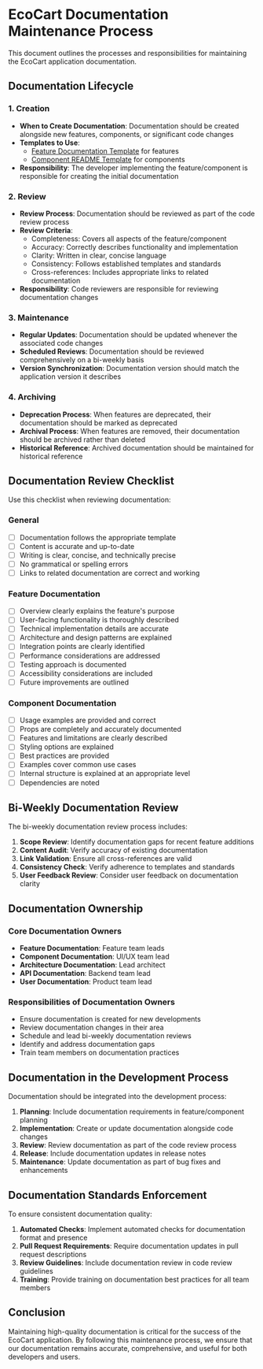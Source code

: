 # EcoCart Documentation Maintenance Process

This document outlines the processes and responsibilities for maintaining the EcoCart application documentation.

## Documentation Lifecycle

### 1. Creation
- **When to Create Documentation**: Documentation should be created alongside new features, components, or significant code changes
- **Templates to Use**: 
  - [Feature Documentation Template](./templates/feature-documentation-template.md) for features
  - [Component README Template](./templates/component-readme-template.md) for components
- **Responsibility**: The developer implementing the feature/component is responsible for creating the initial documentation

### 2. Review
- **Review Process**: Documentation should be reviewed as part of the code review process
- **Review Criteria**:
  - Completeness: Covers all aspects of the feature/component
  - Accuracy: Correctly describes functionality and implementation
  - Clarity: Written in clear, concise language
  - Consistency: Follows established templates and standards
  - Cross-references: Includes appropriate links to related documentation
- **Responsibility**: Code reviewers are responsible for reviewing documentation changes

### 3. Maintenance
- **Regular Updates**: Documentation should be updated whenever the associated code changes
- **Scheduled Reviews**: Documentation should be reviewed comprehensively on a bi-weekly basis
- **Version Synchronization**: Documentation version should match the application version it describes

### 4. Archiving
- **Deprecation Process**: When features are deprecated, their documentation should be marked as deprecated
- **Archival Process**: When features are removed, their documentation should be archived rather than deleted
- **Historical Reference**: Archived documentation should be maintained for historical reference

## Documentation Review Checklist

Use this checklist when reviewing documentation:

### General
- [ ] Documentation follows the appropriate template
- [ ] Content is accurate and up-to-date
- [ ] Writing is clear, concise, and technically precise
- [ ] No grammatical or spelling errors
- [ ] Links to related documentation are correct and working

### Feature Documentation
- [ ] Overview clearly explains the feature's purpose
- [ ] User-facing functionality is thoroughly described
- [ ] Technical implementation details are accurate
- [ ] Architecture and design patterns are explained
- [ ] Integration points are clearly identified
- [ ] Performance considerations are addressed
- [ ] Testing approach is documented
- [ ] Accessibility considerations are included
- [ ] Future improvements are outlined

### Component Documentation
- [ ] Usage examples are provided and correct
- [ ] Props are completely and accurately documented
- [ ] Features and limitations are clearly described
- [ ] Styling options are explained
- [ ] Best practices are provided
- [ ] Examples cover common use cases
- [ ] Internal structure is explained at an appropriate level
- [ ] Dependencies are noted

## Bi-Weekly Documentation Review

The bi-weekly documentation review process includes:

1. **Scope Review**: Identify documentation gaps for recent feature additions
2. **Content Audit**: Verify accuracy of existing documentation
3. **Link Validation**: Ensure all cross-references are valid
4. **Consistency Check**: Verify adherence to templates and standards
5. **User Feedback Review**: Consider user feedback on documentation clarity

## Documentation Ownership

### Core Documentation Owners
- **Feature Documentation**: Feature team leads
- **Component Documentation**: UI/UX team lead
- **Architecture Documentation**: Lead architect
- **API Documentation**: Backend team lead
- **User Documentation**: Product team lead

### Responsibilities of Documentation Owners
- Ensure documentation is created for new developments
- Review documentation changes in their area
- Schedule and lead bi-weekly documentation reviews
- Identify and address documentation gaps
- Train team members on documentation practices

## Documentation in the Development Process

Documentation should be integrated into the development process:

1. **Planning**: Include documentation requirements in feature/component planning
2. **Implementation**: Create or update documentation alongside code changes
3. **Review**: Review documentation as part of the code review process
4. **Release**: Include documentation updates in release notes
5. **Maintenance**: Update documentation as part of bug fixes and enhancements

## Documentation Standards Enforcement

To ensure consistent documentation quality:

1. **Automated Checks**: Implement automated checks for documentation format and presence
2. **Pull Request Requirements**: Require documentation updates in pull request descriptions
3. **Review Guidelines**: Include documentation review in code review guidelines
4. **Training**: Provide training on documentation best practices for all team members

## Conclusion

Maintaining high-quality documentation is critical for the success of the EcoCart application. By following this maintenance process, we ensure that our documentation remains accurate, comprehensive, and useful for both developers and users. 